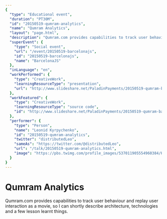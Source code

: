 ```yaml
---
{
  "type": "Educational event",
  "duration": "PT30M",
  "id": "20150519-qumram-analytics",
  "name": "Qumram Analytics",
  "layout": "page.html",
  "description": "Qumram.com provides capabilities to track user behaviour and replay user interaction as a movie, so I can shortly describe architecture, technologies and a few lesson learnt things.",
  "superEvent": {
    "type": "Social event",
    "url": "/event/20150519-barcelonajs",
    "id": "20150519-barcelonajs",
    "name": "BarcelonaJS"
  },
  "inLanguage": "en",
  "workPerformed": {
    "type": "CreativeWork",
    "learningResourceType": "presentation",
    "url": "http://www.slideshare.net/PaladinPayments/20150519-qumram-barcelonajs"
  },
  "workFeatured": {
    "type": "CreativeWork",
    "learningResourceType": "source code",
    "id": "http://www.slideshare.net/PaladinPayments/20150519-qumram-barcelonajs"
  },
  "performer": {
    "type": "Person",
    "name": "Leonid Kyrpychenko",
    "id": "20150519-qumram-analytics",
    "twitter": "distributedLeo",
    "sameAs": "https://twitter.com/@distributedLeo",
    "url": "/talk/20150519-qumram-analytics.html",
    "image": "https://pbs.twimg.com/profile_images/537011905554960384/HgcnZ5RK.jpeg"
  }
}
---
```

# Qumram Analytics

Qumram.com provides capabilities to track user behaviour and replay user interaction as a movie, so I can shortly describe architecture, technologies and a few lesson learnt things.